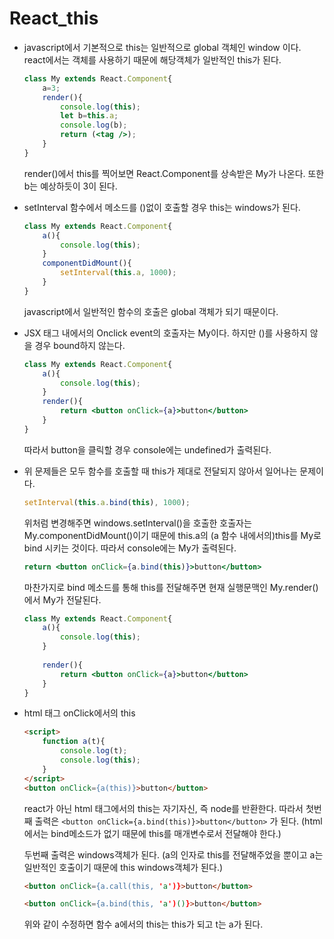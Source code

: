 # React_this

- javascript에서 기본적으로 this는 일반적으로 global 객체인 window 이다. react에서는 객체를 사용하기 때문에 해당객체가 일반적인 this가 된다.

  ```jsx
  class My extends React.Component{
      a=3;
      render(){
          console.log(this);
          let b=this.a;
          console.log(b);
          return (<tag />);
      }
  }
  ```

  render()에서 this를 찍어보면 React.Component를 상속받은 My가 나온다. 또한 b는 예상하듯이 3이 된다.

  

- setInterval 함수에서 메소드를 ()없이 호출할 경우 this는 windows가 된다.

  ```jsx
  class My extends React.Component{
      a(){
          console.log(this);
      }
      componentDidMount(){
          setInterval(this.a, 1000);
      }
  }
  ```

  javascript에서 일반적인 함수의 호출은 global 객체가 되기 때문이다.

  

- JSX 태그 내에서의 Onclick event의 호출자는 My이다. 하지만 ()를 사용하지 않을 경우 bound하지 않는다.

  ```jsx
  class My extends React.Component{
      a(){
          console.log(this);
      }
      render(){
          return <button onClick={a}>button</button>
      }
  }
  ```

  따라서 button을 클릭할 경우 console에는 undefined가 출력된다.



- 위 문제들은 모두 함수를 호출할 때 this가 제대로 전달되지 않아서 일어나는 문제이다.

  ```javascript
  setInterval(this.a.bind(this), 1000);
  ```

  위처럼 변경해주면 windows.setInterval()을 호출한 호출자는 My.componentDidMount()이기 때문에 this.a의 (a 함수 내에서의)this를 My로 bind 시키는 것이다. 따라서 console에는 My가 출력된다.

  ```jsx
  return <button onClick={a.bind(this)}>button</button>
  ```

  마찬가지로 bind 메소드를 통해 this를 전달해주면 현재 실행문맥인 My.render()에서 My가 전달된다.

  

  ```jsx
  class My extends React.Component{
      a(){
          console.log(this);
      }
      
      render(){
          return <button onClick={a}>button</button>
      }
  }
  ```

  

- html 태그 onClick에서의 this

  ```html
  <script>
      function a(t){
          console.log(t);
          console.log(this);
      }
  </script>
  <button onClick={a(this)}>button</button>
  ```

  react가 아닌 html 태그에서의 this는 자기자신, 즉 node를 반환한다. 따라서 첫번째 출력은 `<button onClick={a.bind(this)}>button</button>` 가 된다. (html 에서는 bind메소드가 없기 때문에 this를 매개변수로서 전달해야 한다.)

  두번째 출력은 windows객체가 된다. (a의 인자로 this를 전달해주었을 뿐이고 a는 일반적인 호출이기 때문에 this windows객체가 된다.)

  ```html
  <button onClick={a.call(this, 'a')}>button</button>
  ```

  ```html
  <button onClick={a.bind(this, 'a')()}>button</button>
  ```

  위와 같이 수정하면 함수 a에서의 this는 this가 되고 t는 a가 된다.